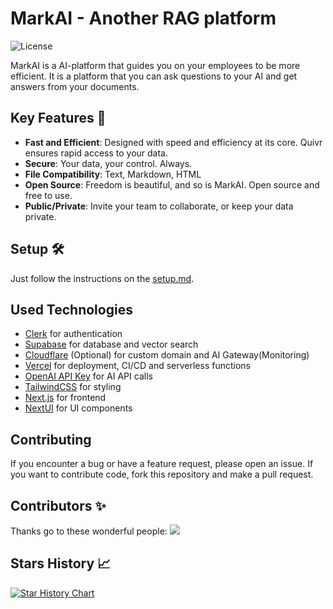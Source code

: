 # MarkAI - Another RAG platform

![License](https://img.shields.io/github/license/umuthopeyildirim/markai)

MarkAI is a AI-platform that guides you on your employees to be more efficient. It is a platform that you can ask questions to your AI and get answers from your documents.

## Key Features 🎯

-   **Fast and Efficient**: Designed with speed and efficiency at its core. Quivr ensures rapid access to your data.
-   **Secure**: Your data, your control. Always.
-   **File Compatibility**: Text, Markdown, HTML
-   **Open Source**: Freedom is beautiful, and so is MarkAI. Open source and free to use.
-   **Public/Private**: Invite your team to collaborate, or keep your data private.

## Setup 🛠

Just follow the instructions on the [setup.md](docs/setup.md).

## Used Technologies

-   [Clerk](https://clerk.com) for authentication
-   [Supabase](https://supabase.com) for database and vector search
-   [Cloudflare](https://cloudflare.com) (Optional) for custom domain and AI Gateway(Monitoring)
-   [Vercel](https://vercel.com) for deployment, CI/CD and serverless functions
-   [OpenAI API Key](https://openai.com) for AI API calls
-   [TailwindCSS](https://tailwindcss.com) for styling
-   [Next.js](https://nextjs.org) for frontend
-   [NextUI](https://nextui.org) for UI components

## Contributing

If you encounter a bug or have a feature request, please open an issue. If you want to contribute code, fork this repository and make a pull request.

## Contributors ✨

Thanks go to these wonderful people:
<a href="https://github.com/umuthopeyildirim/markai/graphs/contributors">
<img src="https://contrib.rocks/image?repo=umuthopeyildirim/markai" />
</a>

## Stars History 📈

[![Star History Chart](https://api.star-history.com/svg?repos=umuthopeyildirim/markai&type=Timeline)](https://star-history.com/#umuthopeyildirim/markai&Timeline)
